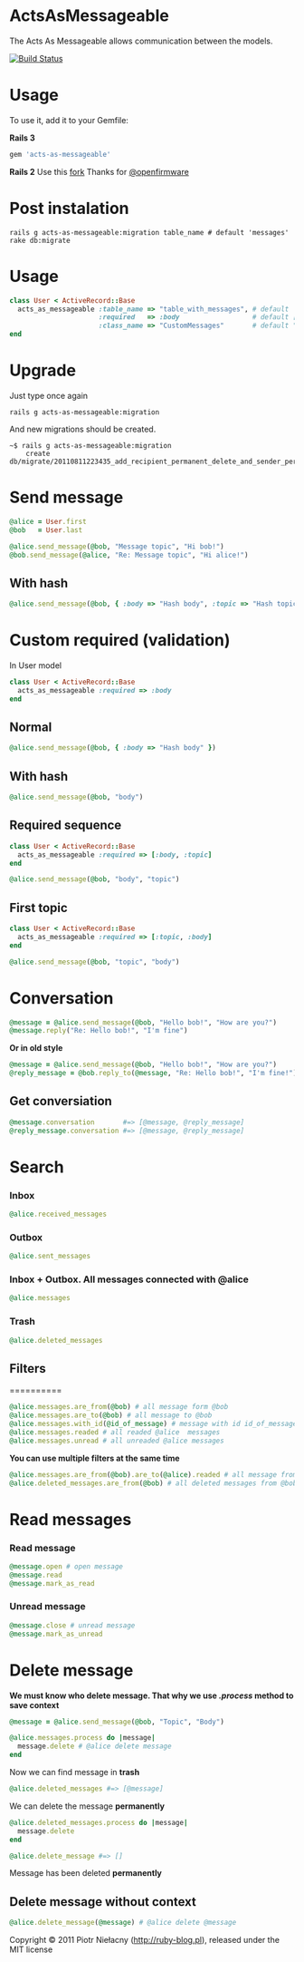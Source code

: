 
ActsAsMessageable
=================

The Acts As Messageable allows communication between the models.

[![Build Status](http://travis-ci.org/LTe/acts-as-messageable.png)](http://github.com/LTe/acts-as-messageable)

Usage
=====

To use it, add it to your Gemfile:

**Rails 3**
```ruby
gem 'acts-as-messageable'
```

**Rails 2**
Use this [fork](http://github.com/openfirmware/acts-as-messageable)
Thanks for [@openfirmware](http://github.com/openfirmware)

Post instalation
================

```
rails g acts-as-messageable:migration table_name # default 'messages'
rake db:migrate
```

Usage
=====

```ruby
class User < ActiveRecord::Base
  acts_as_messageable :table_name => "table_with_messages", # default 'messages'
                      :required   => :body                  # default [:topic, :body]
                      :class_name => "CustomMessages"       # default "ActsAsMessageable::Message"
end
```

Upgrade
=======

Just type once again

```
rails g acts-as-messageable:migration
```

And new migrations should be created.

```
~$ rails g acts-as-messageable:migration
    create  db/migrate/20110811223435_add_recipient_permanent_delete_and_sender_permanent_delete_to_messages.rb
```

Send message
============

```ruby
@alice = User.first
@bob   = User.last

@alice.send_message(@bob, "Message topic", "Hi bob!")
@bob.send_message(@alice, "Re: Message topic", "Hi alice!")
```

## With hash

```ruby
@alice.send_message(@bob, { :body => "Hash body", :topic => "Hash topic" })
```

Custom required (validation)
============================

In User model

```ruby
class User < ActiveRecord::Base
  acts_as_messageable :required => :body
end
```

## Normal

```ruby
@alice.send_message(@bob, { :body => "Hash body" })
```

## With hash

```ruby
@alice.send_message(@bob, "body")
```

## Required sequence

```ruby
class User < ActiveRecord::Base
  acts_as_messageable :required => [:body, :topic]
end

@alice.send_message(@bob, "body", "topic")
```

## First topic

```ruby
class User < ActiveRecord::Base
  acts_as_messageable :required => [:topic, :body]
end

@alice.send_message(@bob, "topic", "body")
```

Conversation
============

```ruby
@message = @alice.send_message(@bob, "Hello bob!", "How are you?")
@message.reply("Re: Hello bob!", "I'm fine")
```

**Or in old style**

```ruby
@message = @alice.send_message(@bob, "Hello bob!", "How are you?")
@reply_message = @bob.reply_to(@message, "Re: Hello bob!", "I'm fine!")
```

## Get conversiation

```ruby
@message.conversation       #=> [@message, @reply_message]
@reply_message.conversation #=> [@message, @reply_message]
```

Search
======

### Inbox
```ruby
@alice.received_messages
```

### Outbox
```ruby
@alice.sent_messages
```
### Inbox + Outbox. All messages connected with __@alice__
```ruby
@alice.messages
```

### Trash
```ruby
@alice.deleted_messages
```

## Filters
==========

```ruby
@alice.messages.are_from(@bob) # all message form @bob
@alice.messages.are_to(@bob) # all message to @bob
@alice.messages.with_id(@id_of_message) # message with id id_of_message
@alice.messages.readed # all readed @alice  messages
@alice.messages.unread # all unreaded @alice messages
```


**You can use multiple filters at the same time**

```ruby
@alice.messages.are_from(@bob).are_to(@alice).readed # all message from @bob to @alice and readed
@alice.deleted_messages.are_from(@bob) # all deleted messages from @bob
```

Read messages
=============

### Read message

```ruby
@message.open # open message
@message.read
@message.mark_as_read
```

### Unread message

```ruby
@message.close # unread message
@message.mark_as_unread
```


Delete message
==============

**__We must know who delete message. That why we use *.process* method to save context__**

```ruby
@message = @alice.send_message(@bob, "Topic", "Body")

@alice.messages.process do |message|
  message.delete # @alice delete message
end
```

Now we can find message in **trash**

```ruby
@alice.deleted_messages #=> [@message]
```

We can delete the message **permanently**

```ruby
@alice.deleted_messages.process do |message|
  message.delete
end

@alice.delete_message #=> []
```

Message has been deleted **permanently**

## Delete message without context

```ruby
@alice.delete_message(@message) # @alice delete @message
```

Copyright © 2011 Piotr Niełacny (http://ruby-blog.pl), released under the MIT license
